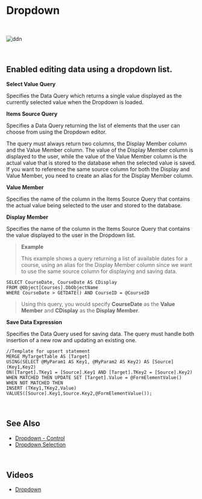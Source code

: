 
# Dropdown

<br/>

![ddn](https://profitbasedocs.blob.core.windows.net/images/drDown.png)

<br/>


## Enabled editing data using a dropdown list.

**Select Value Query**

Specifies the Data Query which returns a single value displayed as the currently selected value when the Dropdown is loaded. 

**Items Source Query**

Specifies a Data Query returning the list of elements that the user can choose from using the Dropdown editor. 

The query must always return two columns, the Display Member column and the Value Member column. The value of the Display Member column is displayed to the user, while the value of the Value Member column is the actual value that is stored to the database when the selected value is saved. If you want to reference the same source column for both the Display and Value Member, you need to create an alias for the Display Member column. 

**Value Member**

Specifies the name of the column in the Items Source Query that contains the actual value being selected to the user and stored to the database.

**Display Member**

Specifies the name of the column in the Items Source Query that contains the value displayed to the user in the Dropdown list.

>**Example**
>
>This example shows a query returning a list of available dates for a course, using an alias for the Display Member column since we want to use the same source column for displaying and saving data.
>
    SELECT CourseDate, CourseDate AS CDisplay  
    FROM @Object[Courses].DbObjectName  
    WHERE CourseDate > GETDATE() AND CourseID = @CourseID 
>
>Using this query, you would specify **CourseDate** as the **Value Member** and **CDisplay** as the **Display Member**.

**Save Data Expression**

Specifies the Data Query used for saving data. The query must handle both insertion of a new row and updating an existing one. 

```
//Template for upsert statement
MERGE MyTargetTable AS [Target]
USING(SELECT @MyParam1 AS Key1, @MyParam2 AS Key2) AS [Source](Key1,Key2)
ON([Target].TKey1 = [Source].Key1 AND [Target].TKey2 = [Source].Key2)
WHEN MATCHED THEN UPDATE SET [Target].Value = @FormElementValue()
WHEN NOT MATCHED THEN
INSERT (TKey1,TKey2,Value) VALUES([Source].Key1,Source.Key2,@FormElementValue());
```


<br/>

## See Also

* [Dropdown - Control](../formschemas/controls/dropdown.md)
* [Dropdown Selection](../../worksheets/columnproperties/dropdownselection.md)

<br/>

## Videos

* [Dropdown](https://profitbasedocs.blob.core.windows.net/videos/Dropdown.mp4)